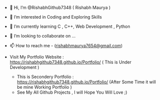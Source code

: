 - 👋 Hi, I’m @RishabhGithub7348 ( Rishabh Maurya )
- 👀 I’m interested in Coding and Exploring Skills
- 🌱 I’m currently learning C , C++, Web Development , Python 
- 💞️ I’m looking to collaborate on ...
- 📫 How to reach me - (rishabhmaurya7654@gmail.com)
- Visit My Portfolio Website : https://rishabhgithub7348.github.io/Portfolio/   ( This is Under Development )

   - This is Secondery Portfolio : https://rishabhgithub7348.github.io/Portfolio/    (After Some Time it will be mine Working Portfolio )
   - See My All Github Projects , I will Hope You Will Love ;)

<!---
RishabhGithub7348/RishabhGithub7348 is a ✨ special ✨ repository because its `README.md` (this file) appears on your GitHub profile.
You can click the Preview link to take a look at your changes.
--->
